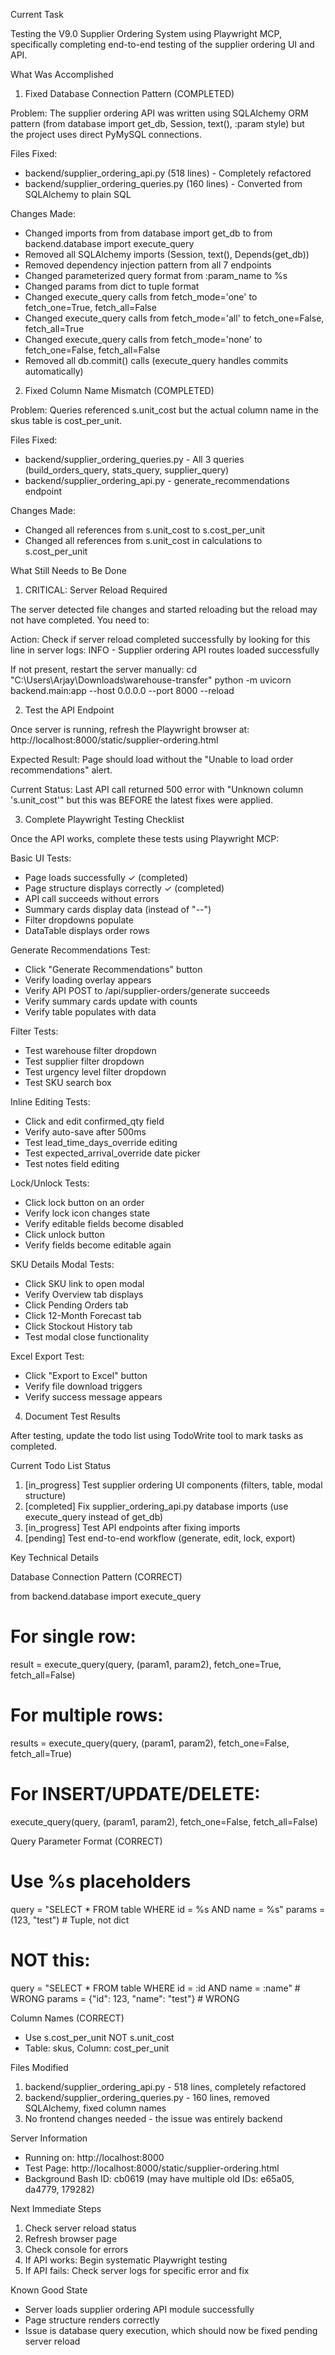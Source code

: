   Current Task

  Testing the V9.0 Supplier Ordering System using Playwright MCP, specifically completing end-to-end testing of the supplier ordering UI and      
  API.

  What Was Accomplished

  1. Fixed Database Connection Pattern (COMPLETED)

  Problem: The supplier ordering API was written using SQLAlchemy ORM pattern (from database import get_db, Session, text(), :param style) but    
   the project uses direct PyMySQL connections.

  Files Fixed:
  - backend/supplier_ordering_api.py (518 lines) - Completely refactored
  - backend/supplier_ordering_queries.py (160 lines) - Converted from SQLAlchemy to plain SQL

  Changes Made:
  - Changed imports from from database import get_db to from backend.database import execute_query
  - Removed all SQLAlchemy imports (Session, text(), Depends(get_db))
  - Removed dependency injection pattern from all 7 endpoints
  - Changed parameterized query format from :param_name to %s
  - Changed params from dict to tuple format
  - Changed execute_query calls from fetch_mode='one' to fetch_one=True, fetch_all=False
  - Changed execute_query calls from fetch_mode='all' to fetch_one=False, fetch_all=True
  - Changed execute_query calls from fetch_mode='none' to fetch_one=False, fetch_all=False
  - Removed all db.commit() calls (execute_query handles commits automatically)

  2. Fixed Column Name Mismatch (COMPLETED)

  Problem: Queries referenced s.unit_cost but the actual column name in the skus table is cost_per_unit.

  Files Fixed:
  - backend/supplier_ordering_queries.py - All 3 queries (build_orders_query, stats_query, supplier_query)
  - backend/supplier_ordering_api.py - generate_recommendations endpoint

  Changes Made:
  - Changed all references from s.unit_cost to s.cost_per_unit
  - Changed all references from s.unit_cost in calculations to s.cost_per_unit

  What Still Needs to Be Done

  1. CRITICAL: Server Reload Required

  The server detected file changes and started reloading but the reload may not have completed. You need to:

  Action: Check if server reload completed successfully by looking for this line in server logs:
  INFO - Supplier ordering API routes loaded successfully

  If not present, restart the server manually:
  cd "C:\Users\Arjay\Downloads\warehouse-transfer"
  python -m uvicorn backend.main:app --host 0.0.0.0 --port 8000 --reload

  2. Test the API Endpoint

  Once server is running, refresh the Playwright browser at:
  http://localhost:8000/static/supplier-ordering.html

  Expected Result: Page should load without the "Unable to load order recommendations" alert.

  Current Status: Last API call returned 500 error with "Unknown column 's.unit_cost'" but this was BEFORE the latest fixes were applied.

  3. Complete Playwright Testing Checklist

  Once the API works, complete these tests using Playwright MCP:

  Basic UI Tests:

  - Page loads successfully ✓ (completed)
  - Page structure displays correctly ✓ (completed)
  - API call succeeds without errors
  - Summary cards display data (instead of "--")
  - Filter dropdowns populate
  - DataTable displays order rows

  Generate Recommendations Test:

  - Click "Generate Recommendations" button
  - Verify loading overlay appears
  - Verify API POST to /api/supplier-orders/generate succeeds
  - Verify summary cards update with counts
  - Verify table populates with data

  Filter Tests:

  - Test warehouse filter dropdown
  - Test supplier filter dropdown
  - Test urgency level filter dropdown
  - Test SKU search box

  Inline Editing Tests:

  - Click and edit confirmed_qty field
  - Verify auto-save after 500ms
  - Test lead_time_days_override editing
  - Test expected_arrival_override date picker
  - Test notes field editing

  Lock/Unlock Tests:

  - Click lock button on an order
  - Verify lock icon changes state
  - Verify editable fields become disabled
  - Click unlock button
  - Verify fields become editable again

  SKU Details Modal Tests:

  - Click SKU link to open modal
  - Verify Overview tab displays
  - Click Pending Orders tab
  - Click 12-Month Forecast tab
  - Click Stockout History tab
  - Test modal close functionality

  Excel Export Test:

  - Click "Export to Excel" button
  - Verify file download triggers
  - Verify success message appears

  4. Document Test Results

  After testing, update the todo list using TodoWrite tool to mark tasks as completed.

  Current Todo List Status

  1. [in_progress] Test supplier ordering UI components (filters, table, modal structure)
  2. [completed] Fix supplier_ordering_api.py database imports (use execute_query instead of get_db)
  3. [in_progress] Test API endpoints after fixing imports
  4. [pending] Test end-to-end workflow (generate, edit, lock, export)

  Key Technical Details

  Database Connection Pattern (CORRECT)

  from backend.database import execute_query

  # For single row:
  result = execute_query(query, (param1, param2), fetch_one=True, fetch_all=False)

  # For multiple rows:
  results = execute_query(query, (param1, param2), fetch_one=False, fetch_all=True)

  # For INSERT/UPDATE/DELETE:
  execute_query(query, (param1, param2), fetch_one=False, fetch_all=False)

  Query Parameter Format (CORRECT)

  # Use %s placeholders
  query = "SELECT * FROM table WHERE id = %s AND name = %s"
  params = (123, "test")  # Tuple, not dict

  # NOT this:
  query = "SELECT * FROM table WHERE id = :id AND name = :name"  # WRONG
  params = {"id": 123, "name": "test"}  # WRONG

  Column Names (CORRECT)

  - Use s.cost_per_unit NOT s.unit_cost
  - Table: skus, Column: cost_per_unit

  Files Modified

  1. backend/supplier_ordering_api.py - 518 lines, completely refactored
  2. backend/supplier_ordering_queries.py - 160 lines, removed SQLAlchemy, fixed column names
  3. No frontend changes needed - the issue was entirely backend

  Server Information

  - Running on: http://localhost:8000
  - Test Page: http://localhost:8000/static/supplier-ordering.html
  - Background Bash ID: cb0619 (may have multiple old IDs: e65a05, da4779, 179282)

  Next Immediate Steps

  1. Check server reload status
  2. Refresh browser page
  3. Check console for errors
  4. If API works: Begin systematic Playwright testing
  5. If API fails: Check server logs for specific error and fix

  Known Good State

  - Server loads supplier ordering API module successfully
  - Page structure renders correctly
  - Issue is database query execution, which should now be fixed pending server reload